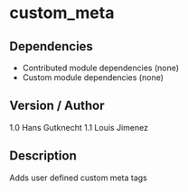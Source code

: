 # custom_meta

## Dependencies
- Contributed module dependencies (none)
- Custom module dependencies (none)

## Version / Author
1.0 Hans Gutknecht
1.1 Louis Jimenez

## Description
Adds user defined custom meta tags